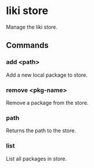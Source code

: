 # liki store

Manage the liki store.

## Commands

### add &lt;path&gt;

Add a new local package to store.

### remove &lt;pkg-name&gt;

Remove a package from the store.

### path

Returns the path to the store.

### list

List all packages in store.
